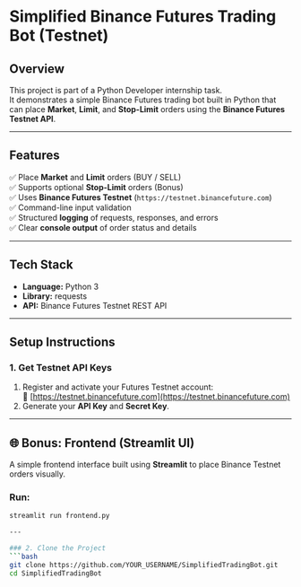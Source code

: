 # Simplified Binance Futures Trading Bot (Testnet)

## Overview
This project is part of a Python Developer internship task.  
It demonstrates a simple Binance Futures trading bot built in Python that can place **Market**, **Limit**, and **Stop-Limit** orders using the **Binance Futures Testnet API**.

---

## Features
✅ Place **Market** and **Limit** orders (BUY / SELL)  
✅ Supports optional **Stop-Limit** orders (Bonus)  
✅ Uses **Binance Futures Testnet** (`https://testnet.binancefuture.com`)  
✅ Command-line input validation  
✅ Structured **logging** of requests, responses, and errors  
✅ Clear **console output** of order status and details  

---

## Tech Stack
- **Language:** Python 3  
- **Library:** requests  
- **API:** Binance Futures Testnet REST API  

---

## Setup Instructions

### 1. Get Testnet API Keys
1. Register and activate your Futures Testnet account:  
   🔗 [https://testnet.binancefuture.com](https://testnet.binancefuture.com)  
2. Generate your **API Key** and **Secret Key**.

---

## 🌐 Bonus: Frontend (Streamlit UI)
A simple frontend interface built using **Streamlit** to place Binance Testnet orders visually.

### Run:
```bash
streamlit run frontend.py

---

### 2. Clone the Project
```bash
git clone https://github.com/YOUR_USERNAME/SimplifiedTradingBot.git
cd SimplifiedTradingBot

